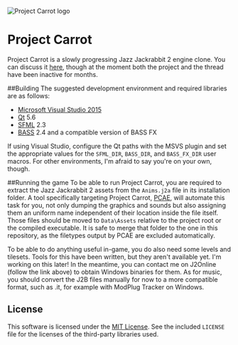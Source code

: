 ![Project Carrot logo](https://raw.githubusercontent.com/soulweaver91/project-carrot/master/Data/PCLogo-300px.png)

# Project Carrot
Project Carrot is a slowly progressing Jazz Jackrabbit 2 engine clone. You can discuss it
[here](http://www.jazz2online.com/jcf/showthread.php?t=19535), though at the moment both
the project and the thread have been inactive for months.

##Building
The suggested development environment and required libraries are as follows:

* [Microsoft Visual Studio 2015](http://www.visualstudio.com/)
* [Qt](http://qt-project.org/downloads) 5.6
* [SFML](http://www.sfml-dev.org/download.php) 2.3
* [BASS](http://www.un4seen.com/bass.html) 2.4 and a compatible version of BASS FX

If using Visual Studio, configure the Qt paths with the MSVS plugin and set the appropriate
values for the `SFML_DIR`, `BASS_DIR`, and `BASS_FX_DIR` user macros. For other environments,
I'm afraid to say you're on your own, though.

##Running the game
To be able to run Project Carrot, you are required to extract the Jazz Jackrabbit 2 assets from
the `Anims.j2a` file in its installation folder. A tool specifically targeting Project Carrot,
[PCAE](https://github.com/soulweaver91/project-carrot-pcae), will automate this task for you,
not only dumping the graphics and sounds but also assigning them an uniform name independent of
their location inside the file itself. Those files should be moved to `Data\Assets` relative
to the project root or the compiled executable. It is safe to merge that folder to the one in
this repository, as the filetypes output by PCAE are excluded automatically.

To be able to do anything useful in-game, you do also need some levels and tilesets. Tools for
this have been written, but they aren't available yet. I'm working on this later! In the meantime,
you can contact me on J2Online (follow the link above) to obtain Windows binaries for them.
As for music, you should convert the J2B files manually for now to a more compatible format,
such as .it, for example with ModPlug Tracker on Windows.

## License
This software is licensed under the [MIT License](https://opensource.org/licenses/MIT).
See the included `LICENSE` file for the licenses of the third-party libraries used.
